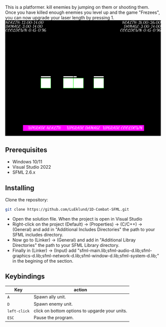 This is a platformer.
kill enemies by jumping on them or shooting them. Once you have killed enough enemies you level up and the game "Frezees", you can now upgrade your laser length by pressing 1.
![](https://github.com/LuEklund/1D-Combat-SFML/blob/master/assets/thumbnail.png)

## Prerequisites

* Windows 10/11
* Visual Studio 2022
* SFML 2.6.x


## Installing

Clone the repository:
```bash
git clone https://github.com/LuEklund/1D-Combat-SFML.git
```
* Open the solution file.
When the project is open in Visual Studio
* Right-click on the project (Default) -> (Properties) -> (C/C++) -> (General) and add in "Additional Includes Directories" the path to your SFML includes directory.
* Now go to (Linker) -> (General) and add in "Additional Libray Directories" the path to your SFML Library directory.
* Finally in (Linker) -> (Input) add "sfml-main.lib;sfml-audio-d.lib;sfml-graphics-d.lib;sfml-network-d.lib;sfml-window-d.lib;sfml-system-d.lib;" in the begining of the section.


## Keybindings
Key | action
--- | ---
`A` | Spawn ally unit.  
`D` | Spawn enemy unit.
`left-click` | click on bottom options to upgarde your units.  
`ESC` | Pause the program.
